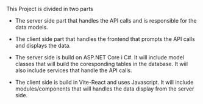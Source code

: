 This Project is divided in two parts
- The server side part that handles the API calls and is responsible for the data models.
- The client side part that handles the frontend that prompts the API calls and displays the data.

- The server side is build on ASP.NET Core i C#. 
  It will include model classes that will build the coresponding tables in the database.
  It wiil also include services that handle the API calls.

- The client side is build in Vite-React and uses Javascript.
  It will include modules/components that will handles the data display from the server side.
